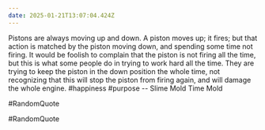 ```yaml
---
date: 2025-01-21T13:07:04.424Z
---
```


Pistons are always moving up and down. A piston moves up; it fires; but that action is matched by the piston moving down, and spending some time not firing. It would be foolish to complain that the piston is not firing all the time, but this is what some people do in trying to work hard all the time. They are trying to keep the piston in the down position the whole time, not recognizing that this will stop the piston from firing again, and will damage the whole engine. #happiness #purpose
-- Slime Mold Time Mold

#RandomQuote


#RandomQuote